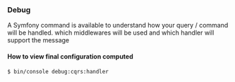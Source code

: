 ### Debug

A Symfony command is available to understand how your query / command will be handled. which middlewares will be used and which handler will support the message

#### How to view final configuration computed

```bash
$ bin/console debug:cqrs:handler
```
